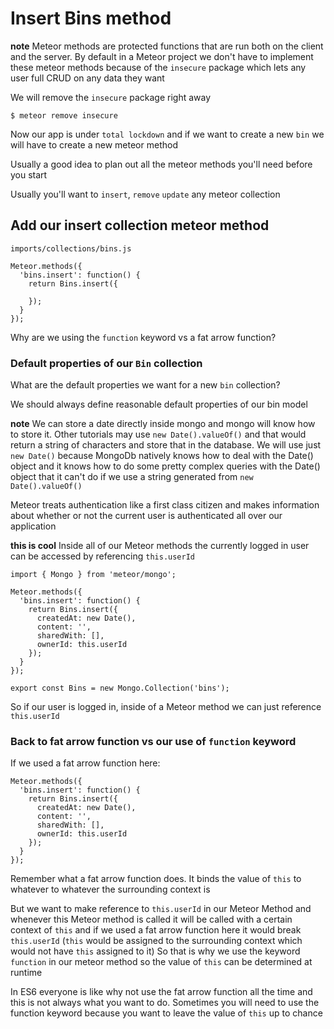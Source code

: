 # Insert Bins method
**note** Meteor methods are protected functions that are run both on the client and the server. By default in a Meteor project we don't have to implement these meteor methods because of the `insecure` package which lets any user full CRUD on any data they want

We will remove the `insecure` package right away

`$ meteor remove insecure`

Now our app is under `total lockdown` and if we want to create a new `bin` we will have to create a new meteor method

Usually a good idea to plan out all the meteor methods you'll need before you start

Usually you'll want to `insert`, `remove` `update` any meteor collection

## Add our insert collection meteor method
`imports/collections/bins.js`

```
Meteor.methods({
  'bins.insert': function() {
    return Bins.insert({
      
    });
  }
});
```

Why are we using the `function` keyword vs a fat arrow function?

### Default properties of our `Bin` collection
What are the default properties we want for a new `bin` collection?

We should always define reasonable default properties of our bin model

**note** We can store a date directly inside mongo and mongo will know how to store it. Other tutorials may use `new Date().valueOf()` and that would return a string of characters and store that in the database. We will use just `new Date()` because MongoDb natively knows how to deal with the Date() object and it knows how to do some pretty complex queries with the Date() object that it can't do if we use a string generated from `new Date().valueOf()`

Meteor treats authentication like a first class citizen and makes information about whether or not the current user is authenticated all over our application

**this is cool** Inside all of our Meteor methods the currently logged in user can be accessed by referencing `this.userId`

```
import { Mongo } from 'meteor/mongo';

Meteor.methods({
  'bins.insert': function() {
    return Bins.insert({
      createdAt: new Date(),
      content: '',
      sharedWith: [],
      ownerId: this.userId
    });
  }
});

export const Bins = new Mongo.Collection('bins');
```

So if our user is logged in, inside of a Meteor method we can just reference `this.userId`

### Back to fat arrow function vs our use of `function` keyword
If we used a fat arrow function here:

```
Meteor.methods({
  'bins.insert': function() {
    return Bins.insert({
      createdAt: new Date(),
      content: '',
      sharedWith: [],
      ownerId: this.userId
    });
  }
});
```

Remember what a fat arrow function does. It binds the value of `this` to whatever to whatever the surrounding context is

But we want to make reference to `this.userId` in our Meteor Method and whenever this Meteor method is called it will be called with a certain context of `this` and if we used a fat arrow function here it would break `this.userId` (`this` would be assigned to the surrounding context which would not have `this` assigned to it) So that is why we use the keyword `function` in our meteor method so the value of `this` can be determined at runtime

In ES6 everyone is like why not use the fat arrow function all the time and this is not always what you want to do. Sometimes you will need to use the function keyword because you want to leave the value of `this` up to chance



